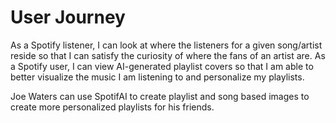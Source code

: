 # User Journey
As a Spotify listener, I can look at where the listeners for a given song/artist reside so that I can satisfy the curiosity of where the fans of an artist are.
As a Spotify user, I can view AI-generated playlist covers so that I am able to better visualize the music I am listening to and personalize my playlists.  

Joe Waters can use SpotifAI to create playlist and song based images to create more personalized playlists for his friends.  

